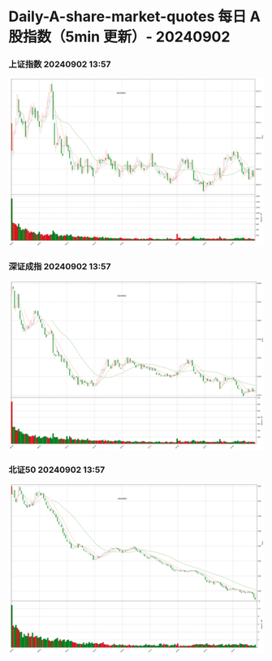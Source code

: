 
# Daily-A-share-market-quotes 每日 A 股指数（5min 更新）- 20240902

### 上证指数 20240902 13:57
![](./fig/2024/9/20240902-sh000001.png)

### 深证成指 20240902 13:57
![](./fig/2024/9/20240902-sz399001.png)

### 北证50 20240902 13:57
![](./fig/2024/9/20240902-bj899050.png)
